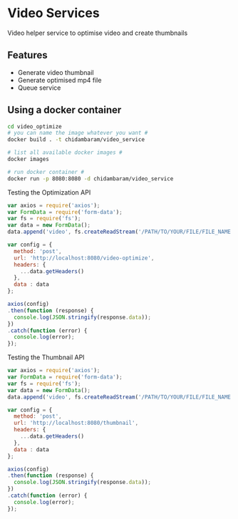 # Video Services

Video helper service to optimise video and create thumbnails

## Features

- Generate video thumbnail
- Generate optimised mp4 file
- Queue service

## Using a docker container

```sh
cd video_optimize
# you can name the image whatever you want #
docker build . -t chidambaram/video_service

# list all available docker images #
docker images

# run docker container #
docker run -p 8080:8080 -d chidambaram/video_service
```

Testing the Optimization API

```js
var axios = require('axios');
var FormData = require('form-data');
var fs = require('fs');
var data = new FormData();
data.append('video', fs.createReadStream('/PATH/TO/YOUR/FILE/FILE_NAME.MP4'));

var config = {
  method: 'post',
  url: 'http://localhost:8080/video-optimize',
  headers: { 
    ...data.getHeaders()
  },
  data : data
};

axios(config)
.then(function (response) {
  console.log(JSON.stringify(response.data));
})
.catch(function (error) {
  console.log(error);
});
```

Testing the Thumbnail API

```js
var axios = require('axios');
var FormData = require('form-data');
var fs = require('fs');
var data = new FormData();
data.append('video', fs.createReadStream('/PATH/TO/YOUR/FILE/FILE_NAME.MP4'));

var config = {
  method: 'post',
  url: 'http://localhost:8080/thumbnail',
  headers: { 
    ...data.getHeaders()
  },
  data : data
};

axios(config)
.then(function (response) {
  console.log(JSON.stringify(response.data));
})
.catch(function (error) {
  console.log(error);
});

```

